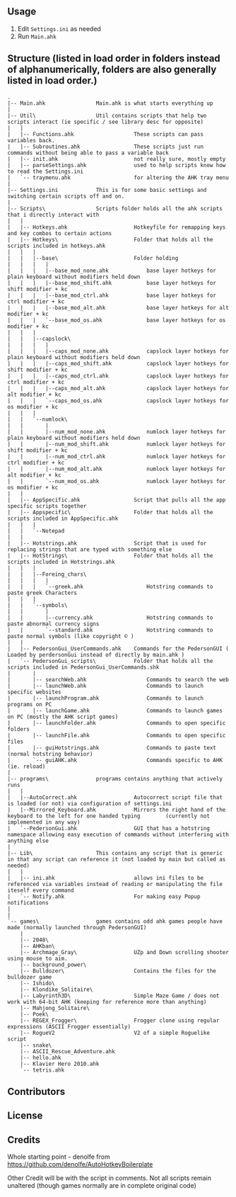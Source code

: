 ## Usage

1. Edit `Settings.ini` as needed
2. Run `Main.ahk`

## Structure (listed in load order in folders instead of alphanumerically, folders are also generally listed in load order.)

    .
    |-- Main.ahk                Main.ahk is what starts everything up
    |
    |-- Util\                   Util contains scripts that help two scripts interact (ie specific / see library desc for opposite)
    |   |
    |   |-- Functions.ahk                   These scripts can pass variables back.
    |   |-- Subroutines.ahk                 These scripts just run commands without being able to pass a variable back
    |   |-- init.ahk                        not really sure, mostly empty
    |   |-- parseSettings.ahk               used to help scripts know how to read the Settings.ini
    |   `-- traymenu.ahk                    for altering the AHK tray menu
    |
    |-- Settings.ini            This is for some basic settings and switching certain scripts off and on.
    |
    |-- Scripts\                Scripts folder holds all the ahk scripts that i directly interact with
    |   |
    |   |-- Hotkeys.ahk                     Hotkeyfile for remapping keys and key combos to certain actions
    |   |-- Hotkeys\                        Folder that holds all the scripts included in hotkeys.ahk
    |   |   |
    |   |   |--base\                        Folder holding 
    |   |   |   |
    |   |   |   |--base_mod_none.ahk            base layer hotkeys for plain keyboard without modifiers held down
    |   |   |   |--base_mod_shift.ahk           base layer hotkeys for shift modifier + kc
    |   |   |   |--base_mod_ctrl.ahk            base layer hotkeys for ctrl modifier + kc
    |   |   |   |--base_mod_alt.ahk             base layer hotkeys for alt modifier + kc
    |   |   |   `--base_mod_os.ahk              base layer hotkeys for os modifier + kc
    |   |   |
    |   |   |--capslock\
    |   |   |   |
    |   |   |   |--caps_mod_none.ahk            capslock layer hotkeys for plain keyboard without modifiers held down
    |   |   |   |--caps_mod_shift.ahk           capslock layer hotkeys for shift modifier + kc
    |   |   |   |--caps_mod_ctrl.ahk            capslock layer hotkeys for ctrl modifier + kc
    |   |   |   |--caps_mod_alt.ahk             capslock layer hotkeys for alt modifier + kc
    |   |   |   `--caps_mod_os.ahk              capslock layer hotkeys for os modifier + kc
    |   |   |
    |   |   `--numlock\
    |   |       |
    |   |       |--num_mod_none.ahk             numlock layer hotkeys for plain keyboard without modifiers held down
    |   |       |--num_mod_shift.ahk            numlock layer hotkeys for shift modifier + kc
    |   |       |--num_mod_ctrl.ahk             numlock layer hotkeys for ctrl modifier + kc
    |   |       |--num_mod_alt.ahk              numlock layer hotkeys for alt modifier + kc
    |   |       `--num_mod_os.ahk               numlock layer hotkeys for os modifier + kc
    |   |
    |   |-- AppSpecific.ahk                 Script that pulls all the app specific scripts together
    |   |-- Appspecific\                    Folder that holds all the scripts included in AppSpecific.ahk
    |   |   |
    |   |   `--Notepad
    |   |   
    |   |-- Hotstrings.ahk                  Script that is used for replacing strings that are typed with something else
    |   |-- HotStrings\                     Folder that holds all the scripts included in Hotstrings.ahk
    |   |   |
    |   |   |--Foreing_chars\
    |   |   |   |
    |   |   |   `--greek.ahk                    Hotstring commands to paste greek Characters
    |   |   |
    |   |   `--symbols\
    |   |       |
    |   |       |--currency.ahk                 Hotstring commands to paste abnormal currency signs
    |   |       `--standard.ahk                 Hotstring commands to paste normal symbols (like copyright © )
    |   |   
    |   |-- PedersonGui_UserCommands.ahk    Commands for the PedersonGUI ( Loaded by perdersonGui instead of directly by main.ahk )
    |   `-- PedersonGui_scripts\            Folder that holds all the scripts included in PedersonGui_UserCommands.shk
    |       |
    |       |-- searchWeb.ahk                   Commands to search the web
    |       |-- launchWeb.ahk                   Commands to launch specific websites
    |       |-- launchProgram.ahk               Commands to launch programs on PC
    |       |-- launchGame.ahk                  Commands to launch games on PC (mostly the AHK script games)
    |       |-- launchFolder.ahk                Commands to open specific folders
    |       |-- launchFile.ahk                  Commands to open specific files
    |       |-- guiHotstrings.ahk               Commands to paste text (normal hotstring behavior)
    |       `-- guiAHK.ahk                      Commands specific to AHK (ie. reload)
    |
    |-- programs\               programs contains anything that actively runs
    |   |
    |   |--AutoCorrect.ahk                  Autocorrect script file that is loaded (or not) via configuration of settings.ini
    |   |--Mirrored_Keyboard.ahk            Mirrors the right hand of the keyboard to the left for one handed typing        (currently not implemented in any way)
    |   `--PedersonGui.ahk                  GUI that has a hotstring namespace allowing easy execution of commands without interfering with anything else
    |
    |-- Lib\                    This contains any script that is generic in that any script can reference it (not loaded by main but called as needed)
    |   |
    |   |-- ini.ahk                         allows ini files to be referenced via variables instead of reading or manipulating the file iteself every command
    |   `-- Notify.ahk                      For making easy Popup notifications
    |
    |
    `-- games\                  games contains odd ahk games people have made (normally launched through PedersonGUI)
        |
        |-- 2048\
        |-- AHKban\
        |-- Archmage_Gray\                  UZp and Down scrolling shooter using mouse to aim.
        |-- background_power\
        |-- Bulldozer\                      Contains the files for the bulldozer game
        |-- Ishido\                     
        |-- Klondike_Solitaire\
        |-- Labyrinth3D\                    Simple Maze Game / does not work with 64-bit AHK (keeping for reference more than anything)
        |-- Mahjong_Solitaire\
        |-- Poek\
        |-- REGEX_Frogger\                  Frogger clone using regular expressions (ASCII Frogger essentially)
        |-- RogueV2                         V2 of a simple Roguelike script
        |-- snake\
        |-- ASCII_Rescue_Adventure.ahk
        |-- hello.ahk
        |-- Klavier Hero 2010.ahk
        `-- tetris.ahk
    
    

## Contributors

## License


## Credits

Whole starting point            - denolfe           from https://github.com/denolfe/AutoHotkeyBoilerplate

Other Credit will be with the script in comments.  Not all scripts remain unaltered (though games normally are in complete original code)




